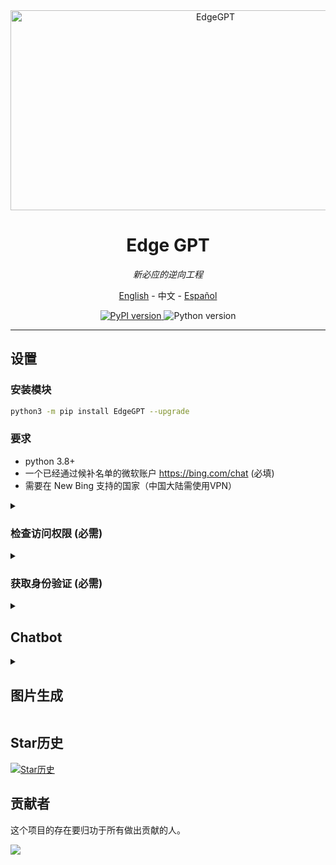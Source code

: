 <div align="center">
  <img src="https://socialify.git.ci/acheong08/EdgeGPT/image?font=Inter&language=1&logo=https%3A%2F%2Fupload.wikimedia.org%2Fwikipedia%2Fcommons%2F9%2F9c%2FBing_Fluent_Logo.svg&owner=1&pattern=Floating%20Cogs&theme=Auto" alt="EdgeGPT" width="640" height="320" />

# Edge GPT

_新必应的逆向工程_

<a href="./README.md">English</a> -
<a>中文</a> -
<a href="./README_es.md">Español</a>

</div>

<p align="center">
  <a href="https://github.com/acheong08/EdgeGPT">
    <img alt="PyPI version" src="https://img.shields.io/pypi/v/EdgeGPT">
  </a>
  <img alt="Python version" src="https://img.shields.io/badge/python-3.8+-blue.svg">
</p>

---

## 设置

### 安装模块

```bash
python3 -m pip install EdgeGPT --upgrade
```

### 要求

- python 3.8+
- 一个已经通过候补名单的微软账户 <https://bing.com/chat> (必填)
- 需要在 New Bing 支持的国家（中国大陆需使用VPN）

<details>
  <summary>

### 检查访问权限 (必需)

  </summary>

- 安装最新版本的 Microsoft Edge
- 或者, 您可以使用任何浏览器并将用户代理设置为Edge的用户代理 (例如`Mozilla/5.0 (Windows NT 10.0; Win64; x64) AppleWebKit/537.36 (KHTML, like Gecko) Chrome/111.0.0.0 Safari/537.36 Edg/111.0.1661.51`). 您可以使用像 "User-Agent Switcher and Manager" [Chrome](https://chrome.google.com/webstore/detail/user-agent-switcher-and-m/bhchdcejhohfmigjafbampogmaanbfkg) 和 [Firefox](https://addons.mozilla.org/en-US/firefox/addon/user-agent-string-switcher/) 这样的扩展轻松完成此操作.
- 打开 [bing.com/chat](https://bing.com/chat)
- 如果您看到聊天功能，就准备就绪

</details>

<details>
  <summary>

### 获取身份验证 (必需)

  </summary>

- 安装 [Chrome](https://chrome.google.com/webstore/detail/cookie-editor/hlkenndednhfkekhgcdicdfddnkalmdm) 或 [Firefox](https://addons.mozilla.org/en-US/firefox/addon/cookie-editor/) 的 cookie editor 扩展
- 移步到 `bing.com`
- 打开扩展程序
- 点击右下角的"导出" (将会把内容保存到你的剪贴板上)
- 把你剪贴板上的内容粘贴到 `cookies.json` 文件中

</details>

<details>

<summary>

## Chatbot

</summary>

## 使用方法

### 快速开始

```
 $ python3 -m EdgeGPT -h

        EdgeGPT - A demo of reverse engineering the Bing GPT chatbot
        Repo: github.com/acheong08/EdgeGPT
        By: Antonio Cheong

        !help for help

        Type !exit to exit
        Enter twice to send message or set --enter-once to send one line message

usage: EdgeGPT.py [-h] [--enter-once] [--no-stream] [--rich] [--proxy PROXY] [--wss-link WSS_LINK] [--style {creative,balanced,precise}]
                  [--cookie-file COOKIE_FILE]

options:
  -h, --help            show this help message and exit
  --enter-once
  --no-stream
  --rich
  --proxy PROXY         Proxy URL (e.g. socks5://127.0.0.1:1080)
  --wss-link WSS_LINK   WSS URL(e.g. wss://sydney.bing.com/sydney/ChatHub)
  --style {creative,balanced,precise}
  --cookie-file COOKIE_FILE
                        needed if environment variable COOKIE_FILE is not set
```

---

### 开发演示

传入 cookie 的三种方式:

- 设置环境变量: `export COOKIE_FILE=/path/to/cookies.json`.
- 像这样把 `cookies.json` 的路径传入 `cookiePath` 参数中:

  ```python
  bot = Chatbot(cookiePath='./cookie.json')
  ```

- 通过参数 `cookie` 传入 cookie，如下所示:

  ```python
  with open('./cookie.json', 'r') as f:
      cookies = json.load(f)
  bot = Chatbot(cookies=cookies)
  ```

使用 aysnc 获得最佳体验

更高级用法示例的参考代码：

```python
import asyncio
from EdgeGPT import Chatbot, ConversationStyle

async def main():
    bot = Chatbot()
    print(await bot.ask(prompt="Hello world", conversation_style=ConversationStyle.creative,wss_link="wss://sydney.bing.com/sydney/ChatHub"))
    await bot.close()


if __name__ == "__main__":
    asyncio.run(main())

```

</details>

<details>

<summary>

## 图片生成

</summary>

```bash
$ python3 -m ImageGen -h
usage: ImageGen.py [-h] [-U U] [--cookie-file COOKIE_FILE] --prompt PROMPT [--output-dir OUTPUT_DIR] [--quiet] [--asyncio]

optional arguments:
  -h, --help            show this help message and exit
  -U U                  Auth cookie from browser
  --cookie-file COOKIE_FILE
                        File containing auth cookie
  --prompt PROMPT       Prompt to generate images for
  --output-dir OUTPUT_DIR
                        Output directory
  --quiet               Disable pipeline messages
  --asyncio             Run ImageGen using asyncio
```

### 开发演示

```python
from ImageGen import ImageGen
import argparse
import json

async def async_image_gen(args) -> None:
    async with ImageGenAsync(args.U, args.quiet) as image_generator:
        images = await image_generator.get_images(args.prompt)
        await image_generator.save_images(images, output_dir=args.output_dir)

if __name__ == "__main__":
    parser = argparse.ArgumentParser()
    parser.add_argument("-U", help="Auth cookie from browser", type=str)
    parser.add_argument("--cookie-file", help="File containing auth cookie", type=str)
    parser.add_argument(
        "--prompt",
        help="Prompt to generate images for",
        type=str,
        required=True,
    )
    parser.add_argument(
        "--output-dir",
        help="Output directory",
        type=str,
        default="./output",
    )
    args = parser.parse_args()
    # Load auth cookie
    with open(args.cookie_file, encoding="utf-8") as file:
        cookie_json = json.load(file)
        for cookie in cookie_json:
            if cookie.get("name") == "_U":
                args.U = cookie.get("value")
                break

    if args.U is None:
        raise Exception("Could not find auth cookie")

    if not args.asyncio:
        # Create image generator
        image_generator = ImageGen(args.U, args.quiet)
        image_generator.save_images(
            image_generator.get_images(args.prompt),
            output_dir=args.output_dir,
        )
    else:
        asyncio.run(async_image_gen(args))

```

</details>

## Star历史

[![Star历史](https://api.star-history.com/svg?repos=acheong08/EdgeGPT&type=Date)](https://star-history.com/#acheong08/EdgeGPT&Date)

## 贡献者

这个项目的存在要归功于所有做出贡献的人。

 <a href="https://github.com/acheong08/EdgeGPT/graphs/contributors">
  <img src="https://contrib.rocks/image?repo=acheong08/EdgeGPT" />
 </a>
